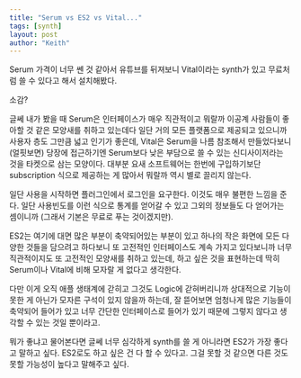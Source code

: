 ```yaml
---
title: "Serum vs ES2 vs Vital..."
tags: [synth]
layout: post
author: "Keith"
---
```


Serum 가격이 너무 쎈 것 같아서 유튜브를 뒤져보니 Vital이라는 synth가 있고 무료처럼 쓸 수 있다고 해서 설치해봤다. 

소감?

글쎄 내가 봤을 때 Serum은 인터페이스가 매우 직관적이고 뭐랄까 이공계 사람들이 좋아할 것 같은 모양새를 취하고 있는데다 일단 거의 모든 플랫폼으로 제공되고 있으니까 사용자 층도 그만큼 넓고 인기가 좋은데, Vital은 Serum을 나름 참조해서 만들었다보니 (얼핏보면) 당장에 접근하기엔 Serum보다 낮은 부담으로 쓸 수 있는 신디사이저라는 것을 타켓으로 삼는 모양이다. 대부분 요새 소프트웨어는 한번에 구입하기보단 subscription 식으로 제공하는 게 많아서 뭐랄까 역시 별로 끌리지 않는다.

일단 사용을 시작하면 플러그인에서 로그인을 요구한다. 이것도 매우 불편한 느낌을 준다. 일단 사용빈도를 이런 식으로 통계를 얻어갈 수 있고 그외의 정보들도 다 얻어가는 셈이니까 (그래서 기본은 무료로 푸는 것이겠지만).

ES2는 여기에 대면 많은 부분이 축약되어있는 부분이 있고 하나의 작은 화면에 모든 다양한 것들을 담으려고 하다보니 또 고전적인 인터페이스도 계속 가지고 있다보니까 너무 직관적이지도 또 고전적인 모양새를 취하고 있는데, 하고 싶은 것을 표현하는데 딱히 Serum이나 Vital에 비해 모자랄 게 없다고 생각한다. 

다만 이게 오직 애플 생태계에 갇히고 그것도 Logic에 갇혀버리니까 상대적으로 기능이 못한 게 아닌가 모자른 구석이 있지 않을까 하는데, 잘 뜯어보면 엄청나게 많은 기능들이 축약되어 들어가 있고 너무 간단한 인터페이스로 들어가 있기 때문에 그렇지 않다고 생각할 수 있는 것일 뿐이라고.

뭐가 좋냐고 물어본다면 글쎄 너무 심각하게 synth를 쓸 게 아니라면 ES2가 가장 좋다고 말하고 싶다. ES2로도 하고 싶은 건 다 할 수 있다고. 그걸 못할 것 같으면 다른 것도 못할 가능성이 높다고 말해주고 싶다.

